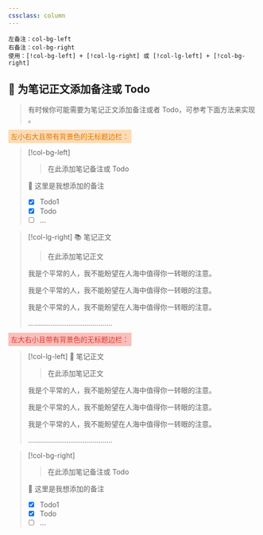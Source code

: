 ```yaml
---
cssclass: column
---
```


```
左备注：col-bg-left
右备注：col-bg-right
使用：[!col-bg-left] + [!col-lg-right] 或 [!col-lg-left] + [!col-bg-right]
```

## 🎨  为笔记正文添加备注或 Todo
> 有时候你可能需要为笔记正文添加备注或者 Todo，可参考下面方法来实现 。

<font style="background-color: rgba(254, 212, 164, 0.8); font-weight: 500; color: rgb(222, 120, 2);padding: 5px 5px">左小右大且带有背景色的无标题边栏：</font>

> [!col-bg-left]
> > 在此添加笔记备注或 Todo
> 
> 🎨 这里是我想添加的备注
> - [x] Todo1
> - [x] Todo
> - [ ] ...


> [!col-lg-right] 📚 笔记正文
> > 在此添加笔记正文
>
> 我是个平常的人，我不能盼望在人海中值得你一转眼的注意。
>
> 我是个平常的人，我不能盼望在人海中值得你一转眼的注意。
> 
> 我是个平常的人，我不能盼望在人海中值得你一转眼的注意。
> 
> ..........................................



<font style="background-color: rgb(251, 191, 188); font-weight: 500; color: rgb(216, 57, 49);padding: 5px 5px">左大右小且带有背景色的无标题边栏：</font>

> [!col-lg-left] 📙 笔记正文
> > 在此添加笔记正文
>
> 我是个平常的人，我不能盼望在人海中值得你一转眼的注意。
>
> 我是个平常的人，我不能盼望在人海中值得你一转眼的注意。
> 
> 我是个平常的人，我不能盼望在人海中值得你一转眼的注意。
> 
> ..........................................

> [!col-bg-right]
> > 在此添加笔记备注或 Todo
> 
> 🎨 这里是我想添加的备注
> - [x] Todo1
> - [x] Todo
> - [ ] ...
